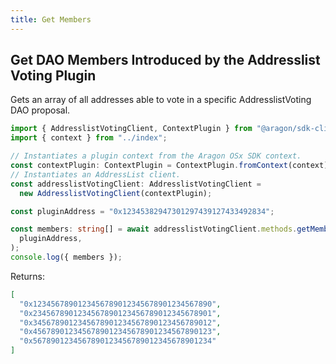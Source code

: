 ```yaml
---
title: Get Members
---
```


## Get DAO Members Introduced by the Addresslist Voting Plugin

Gets an array of all addresses able to vote in a specific AddresslistVoting DAO proposal.

```ts
import { AddresslistVotingClient, ContextPlugin } from "@aragon/sdk-client";
import { context } from "../index";

// Instantiates a plugin context from the Aragon OSx SDK context.
const contextPlugin: ContextPlugin = ContextPlugin.fromContext(context);
// Instantiates an AddressList client.
const addresslistVotingClient: AddresslistVotingClient =
  new AddresslistVotingClient(contextPlugin);

const pluginAddress = "0x12345382947301297439127433492834";

const members: string[] = await addresslistVotingClient.methods.getMembers(
  pluginAddress,
);
console.log({ members });
```


Returns:

```json
[
  "0x1234567890123456789012345678901234567890",
  "0x2345678901234567890123456789012345678901",
  "0x3456789012345678901234567890123456789012",
  "0x4567890123456789012345678901234567890123",
  "0x5678901234567890123456789012345678901234"
]
```
